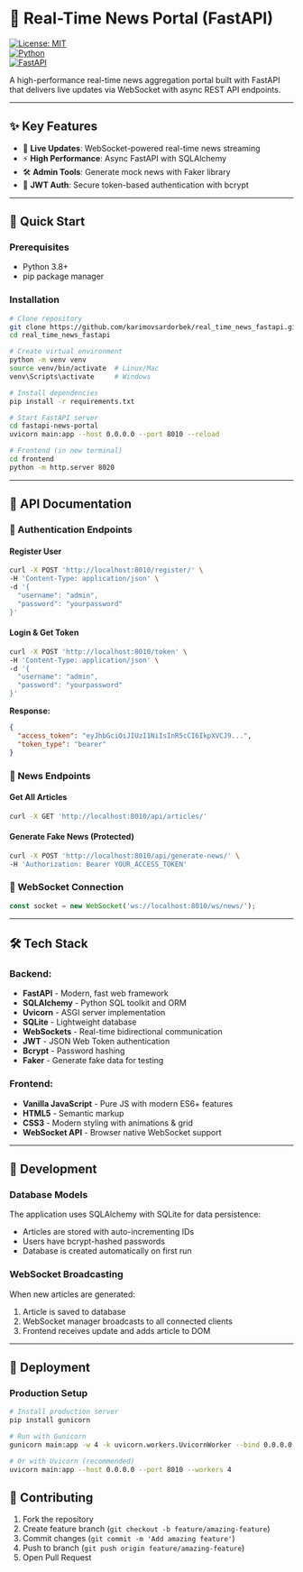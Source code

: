 # 📰 Real-Time News Portal (FastAPI)
[![License: MIT](https://img.shields.io/badge/License-MIT-blue.svg)](https://opensource.org/licenses/MIT)  
[![Python](https://img.shields.io/badge/Python-3.8%2B-blue)](https://www.python.org/)  
[![FastAPI](https://img.shields.io/badge/FastAPI-0.104-brightgreen)](https://fastapi.tiangolo.com/)  

A high-performance real-time news aggregation portal built with FastAPI that delivers live updates via WebSocket with async REST API endpoints.

---

## ✨ Key Features  
- 🔴 **Live Updates**: WebSocket-powered real-time news streaming  
- ⚡ **High Performance**: Async FastAPI with SQLAlchemy
- 🛠️ **Admin Tools**: Generate mock news with Faker library  
- 🔐 **JWT Auth**: Secure token-based authentication with bcrypt   

---

## 🚀 Quick Start

### Prerequisites
- Python 3.8+
- pip package manager

### Installation
```bash
# Clone repository
git clone https://github.com/karimovsardorbek/real_time_news_fastapi.git
cd real_time_news_fastapi

# Create virtual environment
python -m venv venv
source venv/bin/activate  # Linux/Mac
venv\Scripts\activate     # Windows

# Install dependencies
pip install -r requirements.txt

# Start FastAPI server
cd fastapi-news-portal
uvicorn main:app --host 0.0.0.0 --port 8010 --reload

# Frontend (in new terminal)
cd frontend
python -m http.server 8020
```

---

## 📡 API Documentation

### 🔐 Authentication Endpoints

#### Register User
```bash
curl -X POST 'http://localhost:8010/register/' \
-H 'Content-Type: application/json' \
-d '{
  "username": "admin",
  "password": "yourpassword"
}'
```

#### Login & Get Token
```bash
curl -X POST 'http://localhost:8010/token' \
-H 'Content-Type: application/json' \
-d '{
  "username": "admin", 
  "password": "yourpassword"
}'
```

**Response:**
```json
{
  "access_token": "eyJhbGciOiJIUzI1NiIsInR5cCI6IkpXVCJ9...",
  "token_type": "bearer"
}
```

### 📰 News Endpoints

#### Get All Articles
```bash
curl -X GET 'http://localhost:8010/api/articles/'
```

#### Generate Fake News (Protected)
```bash
curl -X POST 'http://localhost:8010/api/generate-news/' \
-H 'Authorization: Bearer YOUR_ACCESS_TOKEN'
```

### 🔌 WebSocket Connection
```javascript
const socket = new WebSocket('ws://localhost:8010/ws/news/');
```

---

## 🛠️ Tech Stack

### Backend:
- **FastAPI** - Modern, fast web framework
- **SQLAlchemy** - Python SQL toolkit and ORM
- **Uvicorn** - ASGI server implementation
- **SQLite** - Lightweight database
- **WebSockets** - Real-time bidirectional communication
- **JWT** - JSON Web Token authentication
- **Bcrypt** - Password hashing
- **Faker** - Generate fake data for testing

### Frontend:
- **Vanilla JavaScript** - Pure JS with modern ES6+ features
- **HTML5** - Semantic markup
- **CSS3** - Modern styling with animations & grid
- **WebSocket API** - Browser native WebSocket support

---

## 🔧 Development

### Database Models
The application uses SQLAlchemy with SQLite for data persistence:
- Articles are stored with auto-incrementing IDs
- Users have bcrypt-hashed passwords
- Database is created automatically on first run

### WebSocket Broadcasting
When new articles are generated:
1. Article is saved to database
2. WebSocket manager broadcasts to all connected clients
3. Frontend receives update and adds article to DOM

---

## 🚀 Deployment

### Production Setup
```bash
# Install production server
pip install gunicorn

# Run with Gunicorn
gunicorn main:app -w 4 -k uvicorn.workers.UvicornWorker --bind 0.0.0.0:8010

# Or with Uvicorn (recommended)
uvicorn main:app --host 0.0.0.0 --port 8010 --workers 4
```

## 🤝 Contributing

1. Fork the repository
2. Create feature branch (`git checkout -b feature/amazing-feature`)
3. Commit changes (`git commit -m 'Add amazing feature'`)
4. Push to branch (`git push origin feature/amazing-feature`)
5. Open Pull Request
